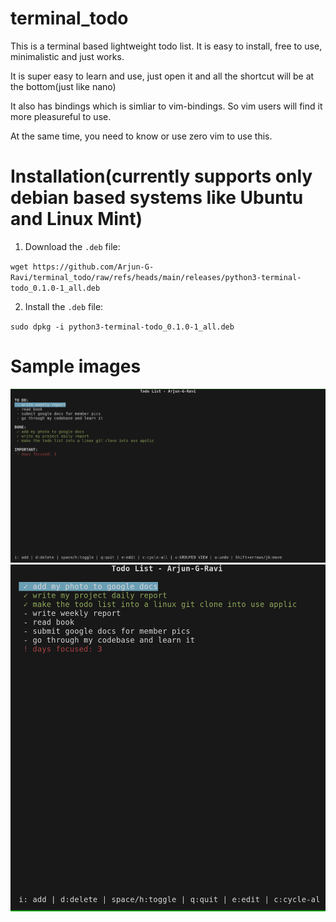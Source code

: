 # terminal_todo

This is a terminal based lightweight todo list. It is easy to install, free to use, minimalistic and just works.

It is super easy to learn and use, just open it and all the shortcut will be at the bottom(just like nano)

It also has bindings which is simliar to vim-bindings. So vim users will find it more pleasureful to use.

At the same time, you need to know or use zero vim to use this.
# Installation(currently supports only debian based systems like Ubuntu and Linux Mint)

1. Download the `.deb` file:

`wget https://github.com/Arjun-G-Ravi/terminal_todo/raw/refs/heads/main/releases/python3-terminal-todo_0.1.0-1_all.deb`

2. Install the `.deb` file:

`sudo dpkg -i python3-terminal-todo_0.1.0-1_all.deb`

# Sample images
![alt text](docs/images/image.png)
![alt text](docs/images/image1.png)
